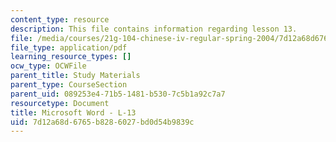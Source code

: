 ```yaml
---
content_type: resource
description: This file contains information regarding lesson 13.
file: /media/courses/21g-104-chinese-iv-regular-spring-2004/7d12a68d6765b8286027bd0d54b9839c_MIT21G_104S04_L13.pdf
file_type: application/pdf
learning_resource_types: []
ocw_type: OCWFile
parent_title: Study Materials
parent_type: CourseSection
parent_uid: 089253e4-71b5-1481-b530-7c5b1a92c7a7
resourcetype: Document
title: Microsoft Word - L-13
uid: 7d12a68d-6765-b828-6027-bd0d54b9839c
---
```

